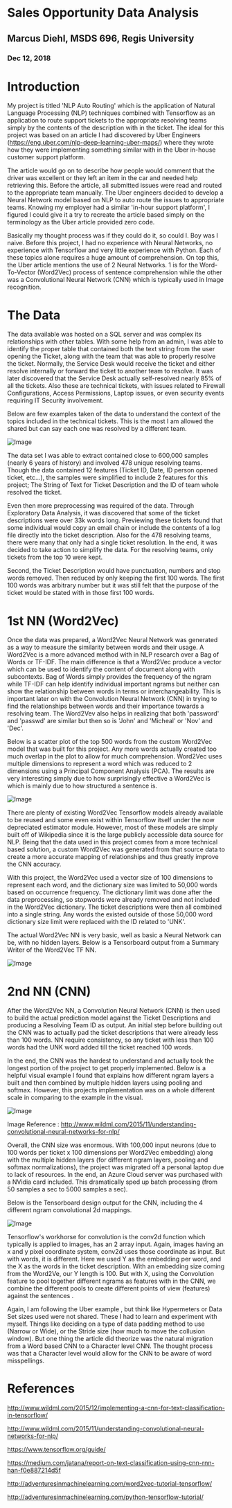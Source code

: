 # Sales Opportunity Data Analysis
##  Marcus Diehl, MSDS 696, Regis University 
### Dec 12, 2018


# Introduction
My project is titled 'NLP Auto Routing' which is the application of Natural Language Processing (NLP) techniques combined with Tensorflow as an application to route support tickets to the appropriate resolving teams simply by the contents of the description with in the ticket.  The ideal for this project was based on an article I had discovered by Uber Engineers (https://eng.uber.com/nlp-deep-learning-uber-maps/) where they wrote how they were implementing something similar with in the Uber in-house customer support platform.  

The article would go on to describe how people would comment that the driver was excellent or they left an item in the car and needed help retrieving this.  Before the article, all submitted issues were read and routed to the appropriate team manually.  The Uber engineers decided to develop a Neural Network model based on NLP to auto route the issues to appropriate teams.    Knowing my employer had a similar 'in-hour support platform', I figured I could give it a try to recreate the article based simply on the terminology as the Uber article provided zero code.    

Basically my thought process was if they could do it, so could I. Boy was I naive.  Before this project, I had no experience with Neural Networks, no experience with Tensorflow and very little experience with Python.   Each of these topics alone requires a huge amount of comprehension.  On top this, the Uber article mentions the use of 2 Neural Networks. 1 is for the Word-To-Vector (Word2Vec) process of sentence comprehension while the other was a Convolutional Neural Network (CNN) which is typically used in Image recognition. 


# The Data
The data available was hosted on a SQL server and was complex its relationships with other tables.  With some help from an admin, I was able to identify the proper table that contained both the text string from the user opening the Ticket, along with the team that was able to properly resolve the ticket.   Normally, the Service Desk would receive the ticket and either resolve internally or forward the ticket to another team to resolve.  It was later discovered that the Service Desk actually self-resolved nearly 85% of all the tickets. Also these are technical tickets, with issues related to Firewall Configurations, Access Permissions, Laptop issues, or even security events requiring IT Security involvement. 

Below are  few examples taken of the data to understand the context of the topics included in the technical tickets.  This is the most I am allowed the shared but can say each one was resolved by a different team. 

![Image](/Images/image5.png)

The data set I was able to extract contained close to 600,000 samples (nearly 6 years of history) and involved 478 unique resolving teams.  Though the data contained 12 features (Ticket ID, Date, ID person opened ticket, etc…), the samples were simplified to include 2 features for this project; The String of Text for Ticket Description and the ID of team whole resolved the ticket.  

Even then more preprocessing was required of the data.  Through Exploratory Data Analysis, it was discovered that some of the ticket descriptions were over 33k words long.  Previewing these tickets found that some individual would copy an email chain or include the contents of a log file directly into the ticket description.  Also for the 478 resolving teams, there were many that only had a single ticket resolution.   In the end, it was decided to take action to simplify the data.  For the resolving teams,  only tickets from the top 10 were kept.  

Second, the Ticket Description would have punctuation, numbers and stop words removed. Then reduced by only keeping the first 100 words.   The first 100 words was arbitrary number but it was still felt that the purpose of the ticket would be stated with in those first 100 words.  

# 1st NN (Word2Vec)
Once the data was prepared, a Word2Vec Neural Network was generated as a way to measure the similarity between words and their usage.  A Word2Vec is a more advanced method with in NLP research over a Bag of Words or TF-IDF. The main difference is that a Word2Vec produce a vector which can be used to identify the content of document along with subcontexts.  Bag of Words simply provides the frequency of the ngram while TF-IDF can help identify individual important ngrams but neither can show the relationship between words in terms or interchangeability.  This is important later on with the Convolution Neural Network (CNN) in trying to find the relationships between words and their importance towards a resolving team.  The Word2Vev also helps in realizing that both 'password'  and 'passwd' are similar but then so is 'John' and 'Micheal' or 'Nov' and 'Dec'. 

Below is a scatter plot of the top 500 words from the custom Word2Vec model that was built for this project. Any more words actually created too much overlap in the plot to allow for much comprehension. Word2Vec uses multiple dimensions to represent a word which was reduced to 2 dimensions using a Principal Component Analysis (PCA).  The results are very interesting simply due to how surprisingly effective a Word2Vec is which is mainly due to how structured a sentence is.

![Image](/Images/image1.png)

There are plenty of existing Word2Vec Tensorflow models already available to be reused and some even exist within Tensorflow itself under the now depreciated estimator module. However, most of these models are simply built off of Wikipedia since it is the large publicly accessible data source for NLP.  Being that the data used in this project comes from a more technical based solution, a custom Word2Vec was generated from that source data to create a more accurate mapping of relationships and thus greatly improve the CNN accuracy. 

With this project, the Word2Vec used a vector size of 100 dimensions to represent each word, and the dictionary size was limited to 50,000 words based on occurrence frequency.  The dictionary limit was done after the data preprocessing, so stopwords were already removed and not included in the Word2Vec dictionary.   The ticket descriptions were then all combined  into a single string.  Any words the existed outside of those 50,000  word dictionary size limit were replaced with the ID related to 'UNK'.   

The actual Word2Vec NN is very basic, well as basic a Neural Network can be, with no hidden layers.    Below is a Tensorboard output from a Summary Writer of the Word2Vec TF NN.

![Image](/Images/image2.png)

# 2nd NN (CNN)
After the Word2Vec NN, a Convolution Neural Network (CNN) is then used to build the actual prediction model against the Ticket Descriptions and producing a Resolving Team ID as output.   An initial step before building out the CNN was to actually pad the ticket descriptions that were already less than 100 words.  NN require consistency, so any ticket with less than 100 words had the UNK word added till the ticket reached 100 words.

In the end, the CNN was the hardest to understand and actually took the longest portion of the project to get properly implemented.  Below is a helpful visual example I found that explains how different ngram layers a built and then combined by multiple hidden layers using pooling and softmax.   However, this projects implementation was on a whole different scale in comparing to the example in the visual.

![Image](/Images/image3.png)

Image Reference : http://www.wildml.com/2015/11/understanding-convolutional-neural-networks-for-nlp/

Overall, the CNN size was enormous. With 100,000 input neurons (due to 100 words per ticket x 100 dimensions per Word2Vec embedding) along with the multiple hidden layers (for different ngram layers, pooling and softmax normalizations), the project was migrated off a personal laptop due to lack of resources.   In the end, an Azure Cloud server was purchased with a NVidia card included. This dramatically sped up batch processing (from 50 samples a sec to 5000 samples a sec). 

Below is the Tensorboard design output for the CNN, including the 4 different ngram convolutional 2d mappings.

![Image](/Images/image4.png)

Tensorflow's workhorse for convolution is the conv2d function which typically is applied to images, has an 2 array input.  Again, images having an x and y pixel coordinate system, conv2d uses those coordinate as input.   But with words, it is different.  Here we used Y as the embedding per word, and the X as the words in the ticket description.   With an embedding size coming from the Word2Ve, our Y length is 100.    But with X, using the Convolution feature to pool together different ngrams as features with in the CNN, we combine the different pools to create different points of view (features) against the sentences . 

Again, I am following the Uber example , but think like Hypermeters or Data Set sizes used were not shared.  These I had to learn and experiment with myself.  Things like deciding on a type of data padding method to use (Narrow or Wide), or the Stride size (how much to move the collusion window).  But one thing the article did theorize was the natural migration from a Word based CNN to a Character level CNN.  The thought process was that a Character level would allow for the CNN to be aware of word misspellings.

# References
http://www.wildml.com/2015/12/implementing-a-cnn-for-text-classification-in-tensorflow/

http://www.wildml.com/2015/11/understanding-convolutional-neural-networks-for-nlp/

https://www.tensorflow.org/guide/

https://medium.com/jatana/report-on-text-classification-using-cnn-rnn-han-f0e887214d5f

http://adventuresinmachinelearning.com/word2vec-tutorial-tensorflow/

http://adventuresinmachinelearning.com/python-tensorflow-tutorial/

